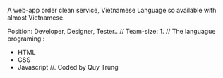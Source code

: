 A web-app order clean service, Vietnamese Language so available with almost Vietnamese.

Position: Developer, Designer, Tester..
//
Team-size: 1.
//
The languague programing :
+ HTML
+ CSS
+ Javascript
//.
Coded by Quy Trung
